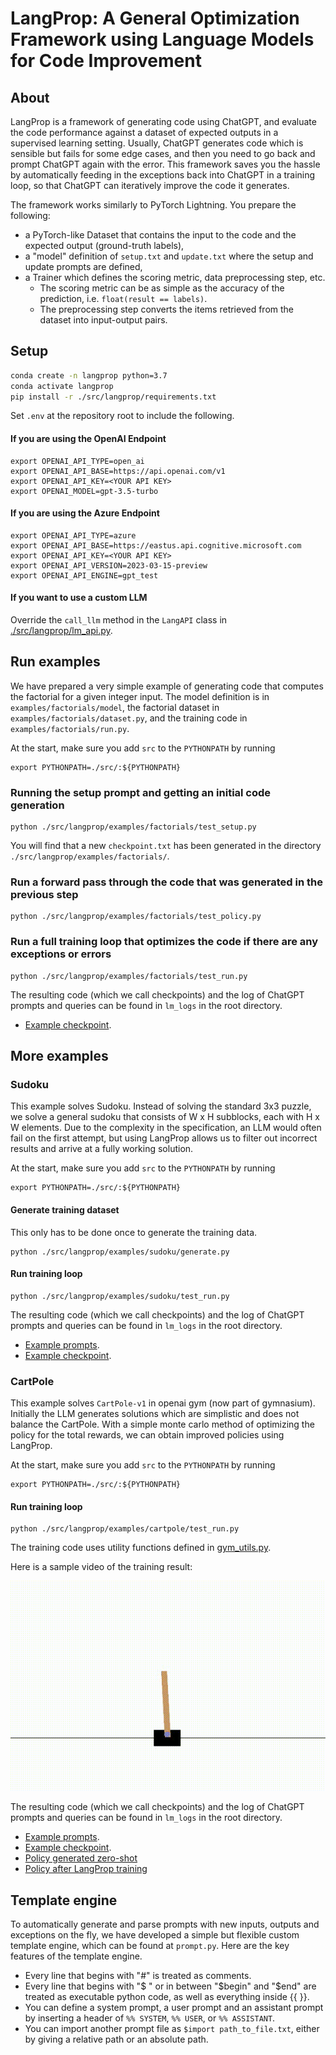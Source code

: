 # LangProp: A General Optimization Framework using Language Models for Code Improvement

## About
LangProp is a framework of generating code using ChatGPT, and evaluate the code performance against a dataset of expected 
outputs in a supervised learning setting. Usually, ChatGPT generates code which is sensible but fails for some edge cases, and then you need to go back and prompt ChatGPT again with the error.
This framework saves you the hassle by automatically feeding in the exceptions back into ChatGPT in a training loop, so that ChatGPT can iteratively improve the code it generates.

The framework works similarly to PyTorch Lightning. You prepare the following:
- a PyTorch-like Dataset that contains the input to the code and the expected output (ground-truth labels), 
- a "model" definition of `setup.txt` and `update.txt` where the setup and update prompts are defined,
- a Trainer which defines the scoring metric, data preprocessing step, etc.
  - The scoring metric can be as simple as the accuracy of the prediction, i.e. `float(result == labels)`.
  - The preprocessing step converts the items retrieved from the dataset into input-output pairs.

## Setup
```bash
conda create -n langprop python=3.7
conda activate langprop
pip install -r ./src/langprop/requirements.txt
```

Set `.env` at the repository root to include the following.
#### If you are using the OpenAI Endpoint
```
export OPENAI_API_TYPE=open_ai
export OPENAI_API_BASE=https://api.openai.com/v1
export OPENAI_API_KEY=<YOUR API KEY>
export OPENAI_MODEL=gpt-3.5-turbo
```

#### If you are using the Azure Endpoint
```
export OPENAI_API_TYPE=azure
export OPENAI_API_BASE=https://eastus.api.cognitive.microsoft.com
export OPENAI_API_KEY=<YOUR API KEY>
export OPENAI_API_VERSION=2023-03-15-preview
export OPENAI_API_ENGINE=gpt_test
```

#### If you want to use a custom LLM
Override the `call_llm` method in the `LangAPI` class in [./src/langprop/lm_api.py](./src/langprop/lm_api.py). 

## Run examples
We have prepared a very simple example of generating code that computes the factorial for a given integer input.
The model definition is in `examples/factorials/model`, the factorial dataset in `examples/factorials/dataset.py`, and the training code in `examples/factorials/run.py`.

At the start, make sure you add `src` to the `PYTHONPATH` by running
```
export PYTHONPATH=./src/:${PYTHONPATH}
```

### Running the setup prompt and getting an initial code generation
```
python ./src/langprop/examples/factorials/test_setup.py
```

You will find that a new `checkpoint.txt` has been generated in the directory `./src/langprop/examples/factorials/`.

### Run a forward pass through the code that was generated in the previous step
```
python ./src/langprop/examples/factorials/test_policy.py
```

### Run a full training loop that optimizes the code if there are any exceptions or errors
```
python ./src/langprop/examples/factorials/test_run.py
```

The resulting code (which we call checkpoints) and the log of ChatGPT prompts and queries can be found in `lm_logs` in the root directory. 
- [Example checkpoint](./examples/factorials/example_checkpoint).

## More examples
### Sudoku
This example solves Sudoku. Instead of solving the standard 3x3 puzzle, we solve a general sudoku that consists of W x H subblocks, each with H x W elements.
Due to the complexity in the specification, an LLM would often fail on the first attempt, but using LangProp allows us to filter out incorrect results and arrive at a fully working solution.

At the start, make sure you add `src` to the `PYTHONPATH` by running
```
export PYTHONPATH=./src/:${PYTHONPATH}
```

#### Generate training dataset
This only has to be done once to generate the training data.
```
python ./src/langprop/examples/sudoku/generate.py
```

#### Run training loop
```
python ./src/langprop/examples/sudoku/test_run.py
```

The resulting code (which we call checkpoints) and the log of ChatGPT prompts and queries can be found in `lm_logs` in the root directory. 
- [Example prompts](./examples/sudoku/solve_cartpole).
- [Example checkpoint](./examples/sudoku/example_checkpoint).

### CartPole
This example solves `CartPole-v1` in openai gym (now part of gymnasium). Initially the LLM generates solutions which are simplistic and does not balance the CartPole.
With a simple monte carlo method of optimizing the policy for the total rewards, we can obtain improved policies using LangProp.

At the start, make sure you add `src` to the `PYTHONPATH` by running
```
export PYTHONPATH=./src/:${PYTHONPATH}
```

#### Run training loop
```
python ./src/langprop/examples/cartpole/test_run.py
```

The training code uses utility functions defined in [gym_utils.py](gym_utils.py).

Here is a sample video of the training result:

![Sample video of CartPole-v1](./examples/cartpole/sample_video.gif)

The resulting code (which we call checkpoints) and the log of ChatGPT prompts and queries can be found in `lm_logs` in the root directory. 
- [Example prompts](./examples/cartpole/solve_cartpole).
- [Example checkpoint](./examples/cartpole/example_checkpoint).
- [Policy generated zero-shot](./examples/cartpole/example_checkpoint/zero_shot_policy.txt)
- [Policy after LangProp training](./examples/cartpole/example_checkpoint/trained_policy.txt)

## Template engine

To automatically generate and parse prompts with new inputs, outputs and exceptions on the fly, we have developed a simple but flexible custom template engine, which can be found at `prompt.py`.
Here are the key features of the template engine.
- Every line that begins with "#" is treated as comments.
- Every line that begins with "$ " or in between "$begin" and "$end" are treated as executable python code, as well as everything inside {{ }}.
- You can define a system prompt, a user prompt and an assistant prompt by inserting a header of `%% SYSTEM`, `%% USER`, or `%% ASSISTANT`.
- You can import another prompt file as `$import path_to_file.txt`, either by giving a relative path or an absolute path.
